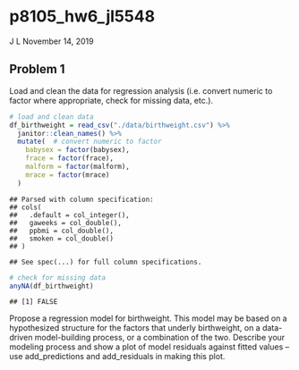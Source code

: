 p8105\_hw6\_jl5548
================
J L
November 14, 2019

Problem 1
---------

Load and clean the data for regression analysis (i.e. convert numeric to factor where appropriate, check for missing data, etc.).

``` r
# load and clean data
df_birthweight = read_csv("./data/birthweight.csv") %>% 
  janitor::clean_names() %>% 
  mutate(  # convert numeric to factor 
    babysex = factor(babysex), 
    frace = factor(frace),
    malform = factor(malform), 
    mrace = factor(mrace) 
  )
```

    ## Parsed with column specification:
    ## cols(
    ##   .default = col_integer(),
    ##   gaweeks = col_double(),
    ##   ppbmi = col_double(),
    ##   smoken = col_double()
    ## )

    ## See spec(...) for full column specifications.

``` r
# check for missing data
anyNA(df_birthweight)
```

    ## [1] FALSE

Propose a regression model for birthweight. This model may be based on a hypothesized structure for the factors that underly birthweight, on a data-driven model-building process, or a combination of the two. Describe your modeling process and show a plot of model residuals against fitted values – use add\_predictions and add\_residuals in making this plot.
